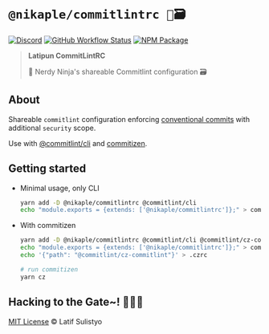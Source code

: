 # `@nikaple/commitlintrc 🥷🗃`

[![Discord][discord-image]][discord-url]
[![GitHub Workflow Status][workflow-image]][workflow-url]
[![NPM Package][npm-image]][npm-url]

> **Latipun CommitLintRC**
>
> 🥷 Nerdy Ninja's shareable Commitlint configuration 🗃

## About

Shareable `commitlint` configuration enforcing [conventional commits](https://conventionalcommits.org/) with additional `security` scope.

Use with [@commitlint/cli](https://npm.im/@commitlint/cli) and [commitizen](https://npm.im/commitizen).

## Getting started

- Minimal usage, only CLI

  ```sh
  yarn add -D @nikaple/commitlintrc @commitlint/cli
  echo "module.exports = {extends: ['@nikaple/commitlintrc']};" > commitlint.config.js
  ```

- With commitizen

  ```sh
  yarn add -D @nikaple/commitlintrc @commitlint/cli @commitlint/cz-commitlint commitizen inquirer
  echo "module.exports = {extends: ['@nikaple/commitlintrc']};" > commitlint.config.js
  echo '{"path": "@commitlint/cz-commitlint"}' > .czrc

  # run commitizen
  yarn cz
  ```

## Hacking to the Gate~! 🧑‍💻🎶

[MIT License][license-url] © Latif Sulistyo

<!-- Variables -->

[discord-image]: https://img.shields.io/discord/758271814153011201?label=Developers%20Indonesia&logo=discord&style=flat-square
[discord-url]: https://discord.gg/njSj2Nq "Chat and discuss at Developers Indonesia"
[workflow-image]: https://img.shields.io/github/workflow/status/nikaple/library/%E2%9A%99%F0%9F%9A%80?label=CI%2FCD&logo=github-actions&style=flat-square
[workflow-url]: https://github.com/nikaple/library/actions "GitHub Actions"
[npm-image]: https://img.shields.io/npm/v/@nikaple/commitlintrc?label=package&logo=npm&style=flat-square
[npm-url]: https://npmjs.org/package/@nikaple/commitlintrc "@nikaple/commitlintrc on NPM"
[license-url]: https://github.com/nikaple/library/blob/main/license "MIT License"

